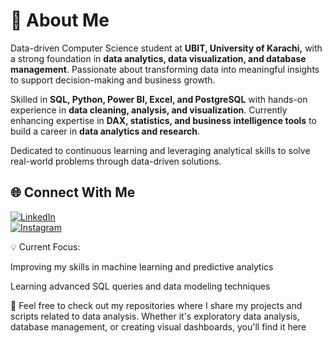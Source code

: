 # 👋 About Me
 Data-driven Computer Science student at **UBIT, University of Karachi,** with a strong foundation in **data analytics, data visualization, and database management**. Passionate about transforming data into meaningful insights to support decision-making and business growth.

Skilled in **SQL, Python, Power BI, Excel, and PostgreSQL** with hands-on experience in **data cleaning, analysis, and visualization**. Currently enhancing expertise in **DAX, statistics, and business intelligence tools** to build a career in **data analytics and research**.

Dedicated to continuous learning and leveraging analytical skills to solve real-world problems through data-driven solutions.

 ## 🌐 Connect With Me
[![LinkedIn](https://img.shields.io/badge/LinkedIn-blue?logo=linkedin&logoColor=white)](www.linkedin.com/in/laiba-a2834227b)  
[![Instagram](https://img.shields.io/badge/Instagram-purple?logo=instagram&logoColor=white)](https://instagram.com/your-handle)  
 

💡 Current Focus:

Improving my skills in machine learning and predictive analytics

Learning advanced SQL queries and data modeling techniques

🚀 Feel free to check out my repositories where I share my projects and scripts related to data analysis. Whether it's exploratory data analysis, database management, or creating visual dashboards, you'll find it here
